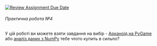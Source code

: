 [![Review Assignment Due Date](https://classroom.github.com/assets/deadline-readme-button-22041afd0340ce965d47ae6ef1cefeee28c7c493a6346c4f15d667ab976d596c.svg)](https://classroom.github.com/a/LCeBqhOx)
###### Практична робота №4

У цій роботі ви можете взяти завдання на вибір - [Арканоід на PyGame](assignment_4a.md) або [аналіз даних з NumPy](assignment_4b.md)
тебе чтото купить в сильпо?